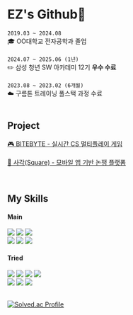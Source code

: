 # EZ's Github🤗
`2019.03 ~ 2024.08`
 <br>
🎓 OO대학교 전자공학과 졸업
<br>
<br>
`2024.07 ~ 2025.06 (1년)` <br>
✏️ 삼성 청년 SW 아카데미 12기 **우수 수료**
<br>
<br>
`2023.08 ~ 2023.02 (6개월)` <br>
☁️ 구름톤 트레이닝 풀스택 과정 수료
<br>
<br>
## Project
[🎮 BITEBYTE - 실시간 CS 멀티플레이 게임](https://github.com/eenzzi/BITEBYTE)
<br>
<br>
[🍎 사각(Square) - 모바일 앱 기반 논쟁 플랫폼](https://github.com/shax4/Square)
<br>

<br>

## My Skills
#### Main
<img src="https://img.shields.io/badge/java-007396?style=for-the-badge&logo=java&logoColor=white"> <img src="https://img.shields.io/badge/mysql-4479A1?style=for-the-badge&logo=mysql&logoColor=white"> <img src="https://img.shields.io/badge/spring-6DB33F?style=for-the-badge&logo=spring&logoColor=white"> 
<br>
<img src="https://img.shields.io/badge/redis-FF4438?style=for-the-badge&logo=redis&logoColor=white"> <img src="https://img.shields.io/badge/hibernate-59666C?style=for-the-badge&logo=hibernate&logoColor=white"> 
<img src="https://img.shields.io/badge/git-F05032?style=for-the-badge&logo=git&logoColor=white">
<br>
#### Tried
<img src="https://img.shields.io/badge/stomp-231F20?style=for-the-badge&logoColor=white"> <img src="https://img.shields.io/badge/docker-2496ED?style=for-the-badge&logo=docker&logoColor=white">  <img src="https://img.shields.io/badge/rabbitmq-FF6600?style=for-the-badge&logo=rabbitmq&logoColor=white"> <img src="https://img.shields.io/badge/JENKINS-D24939?style=for-the-badge&logo=JENKINS&logoColor=white">
<br>
<img src="https://img.shields.io/badge/NGINX-009639?style=for-the-badge&logo=NGINX&logoColor=white">
<img src="https://img.shields.io/badge/python-3776AB?style=for-the-badge&logo=python&logoColor=white">
<img src="https://img.shields.io/badge/javascript-F7DF1E?style=for-the-badge&logo=javascript&logoColor=black">
<br>
<br>


[![Solved.ac Profile](http://mazassumnida.wtf/api/v2/generate_badge?boj=purelej99)](https://solved.ac/purelej99/)



